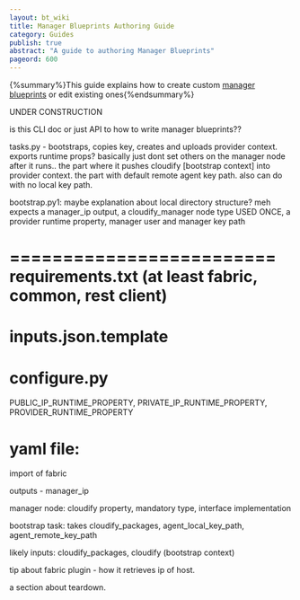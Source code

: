 ```yaml
---
layout: bt_wiki
title: Manager Blueprints Authoring Guide
category: Guides
publish: true
abstract: "A guide to authoring Manager Blueprints"
pageord: 600
---
```


{%summary%}This guide explains how to create custom [manager blueprints](reference-terminology.html#manager-blueprints) or edit existing ones{%endsummary%}


UNDER CONSTRUCTION


is this CLI doc or just API to how to write manager blueprints??




tasks.py - bootstraps, copies key, creates and uploads provider context. exports runtime props? basically just dont set others on the manager node after it runs..
the part where it pushes cloudify [bootstrap context] into provider context.
the part with default remote agent key path. also can do with no local key path.

bootstrap.py1: maybe explanation about local directory structure? meh
expects a manager_ip output, a cloudify_manager node type USED ONCE, a provider runtime property, manager user and manager key path




=========================
requirements.txt (at least fabric, common, rest client)
=========================
inputs.json.template
=========================


configure.py
=========================
PUBLIC_IP_RUNTIME_PROPERTY, PRIVATE_IP_RUNTIME_PROPERTY, PROVIDER_RUNTIME_PROPERTY


yaml file:
=========================
import of fabric


outputs - manager_ip

manager node: cloudify property, mandatory type, interface implementation

bootstrap task: takes cloudify_packages, agent_local_key_path, agent_remote_key_path

likely inputs: cloudify_packages, cloudify (bootstrap context)

tip about fabric plugin - how it retrieves ip of host.


a section about teardown.